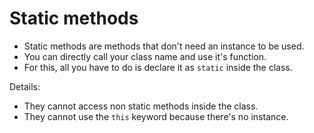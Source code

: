 # Static methods

- Static methods are methods that don't need an instance to be used.
- You can directly call your class name and use it's function.
- For this, all you have to do is declare it as `static` inside the class.

Details:
- They cannot access non static methods inside the class.
- They cannot use the `this` keyword because there's no instance.